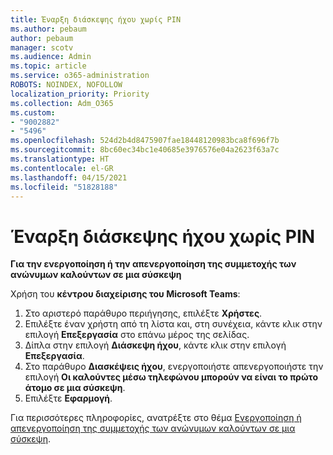 ```yaml
---
title: Έναρξη διάσκεψης ήχου χωρίς PIN
ms.author: pebaum
author: pebaum
manager: scotv
ms.audience: Admin
ms.topic: article
ms.service: o365-administration
ROBOTS: NOINDEX, NOFOLLOW
localization_priority: Priority
ms.collection: Adm_O365
ms.custom:
- "9002882"
- "5496"
ms.openlocfilehash: 524d2b4d8475907fae18448120983bca8f696f7b
ms.sourcegitcommit: 8bc60ec34bc1e40685e3976576e04a2623f63a7c
ms.translationtype: HT
ms.contentlocale: el-GR
ms.lasthandoff: 04/15/2021
ms.locfileid: "51828188"
---
```

# <a name="start-an-audio-conference-without-a-pin"></a>Έναρξη διάσκεψης ήχου χωρίς PIN

**Για την ενεργοποίηση ή την απενεργοποίηση της συμμετοχής των ανώνυμων καλούντων σε μια σύσκεψη**

Χρήση του **κέντρου διαχείρισης του Microsoft Teams**:

1. Στο αριστερό παράθυρο περιήγησης, επιλέξτε **Χρήστες**.
2. Επιλέξτε έναν χρήστη από τη λίστα και, στη συνέχεια, κάντε κλικ στην επιλογή **Επεξεργασία** στο επάνω μέρος της σελίδας.
3. Δίπλα στην επιλογή **Διάσκεψη ήχου**, κάντε κλικ στην επιλογή **Επεξεργασία**.
4. Στο παράθυρο **Διασκέψεις ήχου**, ενεργοποιήστε απενεργοποιήστε την επιλογή **Οι καλούντες μέσω τηλεφώνου μπορούν να είναι το πρώτο άτομο σε μια σύσκεψη**.
5. Επιλέξτε **Εφαρμογή**.

Για περισσότερες πληροφορίες, ανατρέξτε στο θέμα [Ενεργοποίηση ή απενεργοποίηση της συμμετοχής των ανώνυμων καλούντων σε μια σύσκεψη](https://docs.microsoft.com/microsoftteams/start-an-audio-conference-over-the-phone-without-a-pin-in-teams).
